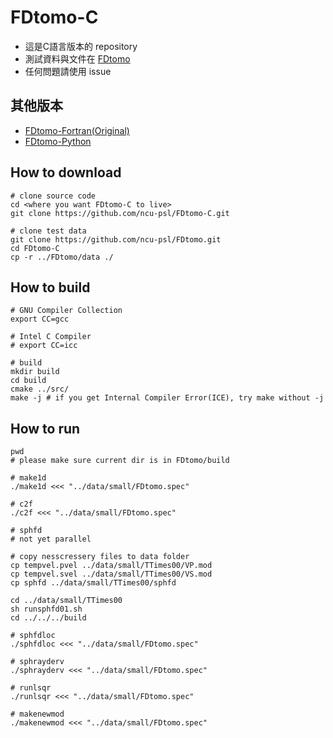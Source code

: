 # FDtomo-C
* 這是C語言版本的 repository
* 測試資料與文件在 [FDtomo](https://github.com/ncu-psl/FDtomo)
* 任何問題請使用 issue

## 其他版本
* [FDtomo-Fortran(Original)](https://github.com/ncu-psl/FDtomo)
* [FDtomo-Python](https://github.com/ncu-psl/FDtomo-Python)

## How to download
```
# clone source code
cd <where you want FDtomo-C to live>
git clone https://github.com/ncu-psl/FDtomo-C.git

# clone test data
git clone https://github.com/ncu-psl/FDtomo.git
cd FDtomo-C
cp -r ../FDtomo/data ./
```

## How to build
```
# GNU Compiler Collection
export CC=gcc

# Intel C Compiler
# export CC=icc

# build
mkdir build
cd build
cmake ../src/
make -j # if you get Internal Compiler Error(ICE), try make without -j
```

## How to run
```
pwd
# please make sure current dir is in FDtomo/build

# make1d
./make1d <<< "../data/small/FDtomo.spec"

# c2f
./c2f <<< "../data/small/FDtomo.spec"

# sphfd
# not yet parallel

# copy nesscressery files to data folder
cp tempvel.pvel ../data/small/TTimes00/VP.mod
cp tempvel.svel ../data/small/TTimes00/VS.mod
cp sphfd ../data/small/TTimes00/sphfd

cd ../data/small/TTimes00
sh runsphfd01.sh
cd ../../../build

# sphfdloc
./sphfdloc <<< "../data/small/FDtomo.spec"

# sphrayderv
./sphrayderv <<< "../data/small/FDtomo.spec"

# runlsqr
./runlsqr <<< "../data/small/FDtomo.spec"

# makenewmod
./makenewmod <<< "../data/small/FDtomo.spec"
```
